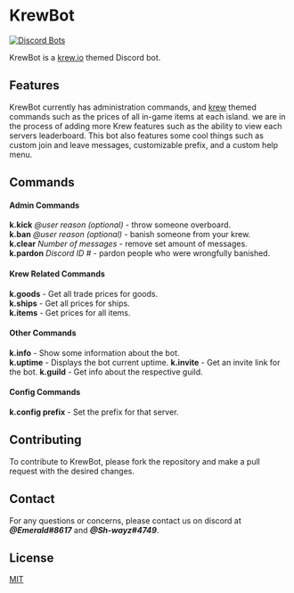 # KrewBot
[![Discord Bots](https://disbots.gg/api/widget/status/752948048669442228)](https://disbots.gg/bot/752948048669442228)

KrewBot is a [krew.io](https://krew.io) themed Discord bot.

## Features

KrewBot currently has administration commands, and [krew](https://krew.io) themed commands such as the prices of all in-game items at each island. we are in the process of adding more Krew features such as the ability to view each servers leaderboard. This bot also features some cool things such as custom join and leave messages, customizable prefix, and a custom help menu.

## Commands
#### Admin Commands
**k.kick** *@user reason (optional)* - throw someone overboard.    
**k.ban** *@user reason (optional)* - banish someone from your krew.    
**k.clear** *Number of messages* - remove set amount of messages.   
**k.pardon** *Discord ID #* - pardon people who were wrongfully banished.   
#### Krew Related Commands
**k.goods** - Get all trade prices for goods.  
**k.ships** - Get all prices for ships.  
**k.items** - Get prices for all items. 
#### Other Commands
**k.info** - Show some information about the bot.     
**k.uptime** - Displays the bot current uptime.
**k.invite** - Get an invite link for the bot.
**k.guild** - Get info about the respective guild.
#### Config Commands
**k.config prefix** - Set the prefix for that server.

## Contributing
To contribute to KrewBot, please fork the repository and make a pull request with the desired changes.
## Contact
For any questions or concerns, please contact us on discord at ***@Emerald#8617*** and ***@Sh-wayz#4749***.
## License
[MIT](https://choosealicense.com/licenses/mit/)
